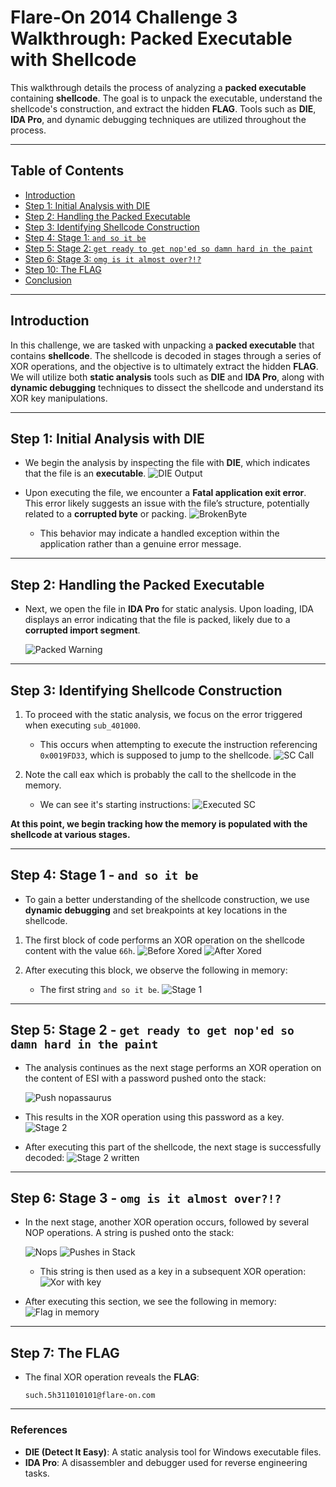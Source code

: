 # Flare-On 2014 Challenge 3 Walkthrough: Packed Executable with Shellcode

This walkthrough details the process of analyzing a **packed executable** containing **shellcode**. The goal is to unpack the executable, understand the shellcode's construction, and extract the hidden **FLAG**. Tools such as **DIE**, **IDA Pro**, and dynamic debugging techniques are utilized throughout the process.

---

## Table of Contents
- [Introduction](#introduction)
- [Step 1:  Initial Analysis with DIE](#step-1-initial-analysis-with-die)
- [Step 2: Handling the Packed Executable](#step-2-handling-the-packed-executable)
- [Step 3: Identifying Shellcode Construction](#step-3-identifying-shellcode-construction)
- [Step 4: Stage 1: `and so it be`](#step-4-dynamic-debugging-tracking-shellcode-creation)
- [Step 5: Stage 2: `get ready to get nop'ed so damn hard in the paint`](#step-5-further-debugging-the-shellcode)
- [Step 6: Stage 3: `omg is it almost over?!?`](#step-7-xor-key-analysis-nopasaurus)
- [Step 10: The FLAG](#step-10-the-flag)
- [Conclusion](#conclusion)

---

## Introduction

In this challenge, we are tasked with unpacking a **packed executable** that contains **shellcode**. The shellcode is decoded in stages through a series of XOR operations, and the objective is to ultimately extract the hidden **FLAG**. We will utilize both **static analysis** tools such as **DIE** and **IDA Pro**, along with **dynamic debugging** techniques to dissect the shellcode and understand its XOR key manipulations.

---

## Step 1: Initial Analysis with DIE

- We begin the analysis by inspecting the file with **DIE**, which indicates that the file is an **executable**. 
  ![DIE Output](images/0-die-output.png)
- Upon executing the file, we encounter a **Fatal application exit error**. This error likely suggests an issue with the file’s structure, potentially related to a **corrupted byte** or packing.
  ![BrokenByte](images/0-brokeb-byte.png)

  - This behavior may indicate a handled exception within the application rather than a genuine error message.

---

## Step 2: Handling the Packed Executable

- Next, we open the file in **IDA Pro** for static analysis. Upon loading, IDA displays an error indicating that the file is packed, likely due to a **corrupted import segment**.

  ![Packed Warning](images/0-may-be-packer-warning.png)

---

## Step 3: Identifying Shellcode Construction

1. To proceed with the static analysis, we focus on the error triggered when executing `sub_401000`.

    - This occurs when attempting to execute the instruction referencing `0x0019FD33`, which is supposed to jump to the shellcode.
      ![SC Call](images/1-shell_code_written.png)

2. Note the call eax which is probably the call to the shellcode in the memory. 
    - We can see it's starting instructions:
      ![Executed SC](images/1-shellcode-executed-stack.png)

**At this point, we begin tracking how the memory is populated with the shellcode at various stages.**

---

## Step 4: Stage 1 - `and so it be`

- To gain a better understanding of the shellcode construction, we use **dynamic debugging** and set breakpoints at key locations in the shellcode.

1. The first block of code performs an XOR operation on the shellcode content with the value `66h`.
  ![Before Xored](images/3-Before-writing-Xored.png)
  ![After Xored](images/4-After-writing-Xored.png)

2. After executing this block, we observe the following in memory:
    - The first string `and so it be`.
  ![Stage 1](images/5-Stage-1-written.png)

---

## Step 5: Stage 2 - `get ready to get nop'ed so damn hard in the paint`

- The analysis continues as the next stage performs an XOR operation on the content of ESI with a password pushed onto the stack:
    
  ![Push `nopassaurus`](images/6-pushed-password.png)

- This results in the XOR operation using this password as a key.
   ![Stage 2](images/7-Xor-key.png)

- After executing this part of the shellcode, the next stage is successfully decoded:
    ![Stage 2 written](images/8-Stage-2-written.png)

---

## Step 6: Stage 3 - `omg is it almost over?!?`

- In the next stage, another XOR operation occurs, followed by several NOP operations. A string is pushed onto the stack:

    ![Nops](images/10-Damn-nop-ed.png)
    ![Pushes in Stack](images/10-pushed-string.png)
    
    - This string is then used as a key in a subsequent XOR operation:
    ![Xor with key](images/10-used-key-in-xor.png)

- After executing this section, we see the following in memory:
    ![Flag in memory](images/13-FLAG.png)

---

## Step 7: The FLAG

- The final XOR operation reveals the **FLAG**:
  ```
  such.5h311010101@flare-on.com
  ```

---

### References

- **DIE (Detect It Easy)**: A static analysis tool for Windows executable files.
- **IDA Pro**: A disassembler and debugger used for reverse engineering tasks.
